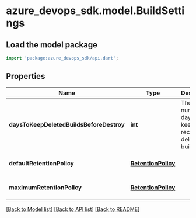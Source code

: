 # azure_devops_sdk.model.BuildSettings

## Load the model package
```dart
import 'package:azure_devops_sdk/api.dart';
```

## Properties
Name | Type | Description | Notes
------------ | ------------- | ------------- | -------------
**daysToKeepDeletedBuildsBeforeDestroy** | **int** | The number of days to keep records of deleted builds. | [optional] [default to null]
**defaultRetentionPolicy** | [**RetentionPolicy**](RetentionPolicy.md) |  | [optional] [default to null]
**maximumRetentionPolicy** | [**RetentionPolicy**](RetentionPolicy.md) |  | [optional] [default to null]

[[Back to Model list]](../README.md#documentation-for-models) [[Back to API list]](../README.md#documentation-for-api-endpoints) [[Back to README]](../README.md)


